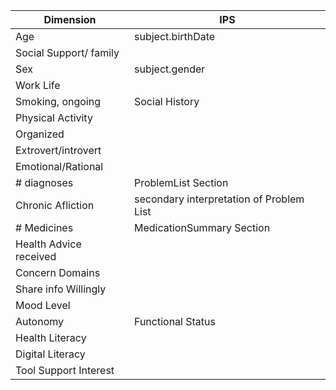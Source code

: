 | Dimension              | IPS                                      |
|------------------------|------------------------------------------|
| Age                    |subject.birthDate                         |
| Social Support/ family |                                          |
| Sex                    | subject.gender                           |
| Work Life              |                                          |
| Smoking, ongoing       | Social History                           |
| Physical Activity      |                                          |
| Organized              |                                          |
| Extrovert/introvert    |                                          |
| Emotional/Rational     |                                          |
| # diagnoses            | ProblemList Section                      |
| Chronic Afliction      | secondary interpretation of Problem List |
| # Medicines            | MedicationSummary Section                |
| Health Advice received |                                          |
| Concern Domains        |                                          |
| Share info Willingly   |                                          |
| Mood Level             |                                          |
| Autonomy               | Functional Status                        |
| Health Literacy        |                                          |
| Digital Literacy       |                                          |
| Tool Support Interest  |                                          |

